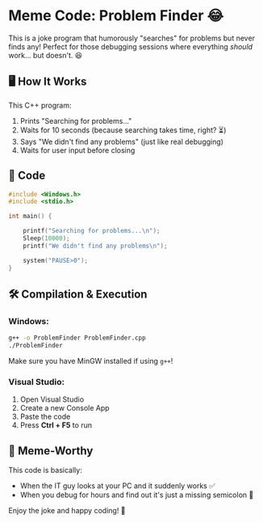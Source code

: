 # Meme Code: Problem Finder 😂

This is a joke program that humorously "searches" for problems but never finds any! Perfect for those debugging sessions where everything *should* work... but doesn't. 😆

## 🖥️ How It Works

This C++ program:
1. Prints "Searching for problems..."
2. Waits for 10 seconds (because searching takes time, right? ⏳)
3. Says "We didn't find any problems" (just like real debugging)
4. Waits for user input before closing

## 📜 Code
```cpp
#include <Windows.h>
#include <stdio.h>

int main() {

    printf("Searching for problems...\n");
    Sleep(10000);
    printf("We didn't find any problems\n");

    system("PAUSE>0");
}
```

## 🛠️ Compilation & Execution
### Windows:
```sh
g++ -o ProblemFinder ProblemFinder.cpp
./ProblemFinder
```
Make sure you have MinGW installed if using `g++`!

### Visual Studio:
1. Open Visual Studio
2. Create a new Console App
3. Paste the code
4. Press **Ctrl + F5** to run

## 🤣 Meme-Worthy
This code is basically:
- When the IT guy looks at your PC and it suddenly works ✅
- When you debug for hours and find out it's just a missing semicolon 🧐

Enjoy the joke and happy coding! 🚀


